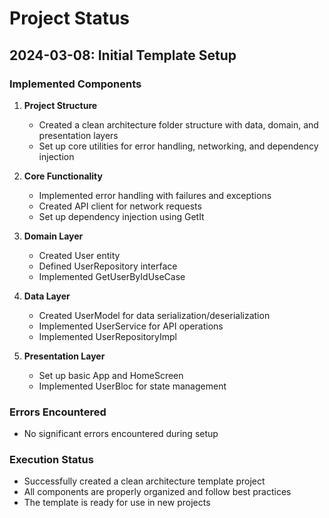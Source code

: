 # Project Status

## 2024-03-08: Initial Template Setup

### Implemented Components

1. **Project Structure**
   - Created a clean architecture folder structure with data, domain, and presentation layers
   - Set up core utilities for error handling, networking, and dependency injection

2. **Core Functionality**
   - Implemented error handling with failures and exceptions
   - Created API client for network requests
   - Set up dependency injection using GetIt

3. **Domain Layer**
   - Created User entity
   - Defined UserRepository interface
   - Implemented GetUserByIdUseCase

4. **Data Layer**
   - Created UserModel for data serialization/deserialization
   - Implemented UserService for API operations
   - Implemented UserRepositoryImpl

5. **Presentation Layer**
   - Set up basic App and HomeScreen
   - Implemented UserBloc for state management

### Errors Encountered

- No significant errors encountered during setup

### Execution Status

- Successfully created a clean architecture template project
- All components are properly organized and follow best practices
- The template is ready for use in new projects 